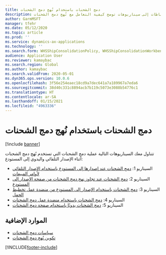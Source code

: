 ```yaml
---
title: دمج الشحنات باستخدام نُهج دمج الشحنات
description: يوفر هذا الموضوع مجموعة من الارتباطات إلى سيناريوهات توضح كيفية التعامل مع نُهج دمج الشحنات.
author: GarmMSFT
manager: tfehr
ms.date: 05/12/2020
ms.topic: article
ms.prod: ''
ms.service: dynamics-ax-applications
ms.technology: ''
ms.search.form: WHSShipConsolidationPolicy, WHSShipConsolidationWorkbench
audience: Application User
ms.reviewer: kamaybac
ms.search.region: Global
ms.author: kamaybac
ms.search.validFrom: 2020-05-01
ms.dyn365.ops.version: 10.0.6
ms.openlocfilehash: 3f56e254eaec18cd9a7dec641a7a189967a7eda6
ms.sourcegitcommit: 38d40c331c8894acb7b119c5073e3088b54776c1
ms.translationtype: HT
ms.contentlocale: ar-SA
ms.lasthandoff: 01/15/2021
ms.locfileid: "4963336"
---
```

# <a name="consolidate-shipments-by-using-shipment-consolidation-policies"></a>دمج الشحنات باستخدام نُهج دمج الشحنات

[!include [banner](../includes/banner.md)]

تتناول معك السيناريوهات التالية عملية دمج الشحنات التي تستخدم نُهج دمج الشحنات أثناء الإصدار التلقائي واليدوي إلى المستودع:

- السيناريو 1: [دمج الشحنات عند إصدارها إلى المستودع باستخدام الإصدار التلقائي لأوامر المبيعات](../warehousing/consolidate-shipments-automatic.md)
- السيناريو 2: [دمج الشحنات عند تجاوز نهج دمج الشحنات من صفحة الإصدار إلى المستودع](../warehousing/consolidate-shipments-release-to-warehouse-override.md)
- السيناريو 3: [دمج الشحنات باستخدام الإصدار إلى المستودع من منضدة عمل تخطيط الحمل](../warehousing/consolidate-shipments-load-planning-workbench.md)
- السيناريو 4: [دمج الشحنات باستخدام منضدة عمل دمج الشحنات](../warehousing/consolidate-shipments-manual-workbench.md)
- السيناريو 5: [دمج الشحنات يدويًا باستخدام صفحة دمج الشحنات](../warehousing/consolidate-shipments-manual-form.md)

## <a name="additional-resources"></a>الموارد الإضافية

- [سياسات دمج الشحنات](about-shipment-consolidation-policies.md)
- [تكوين نُهج دمج الشحنات](configure-shipment-consolidation-policies.md)


[!INCLUDE[footer-include](../../includes/footer-banner.md)]